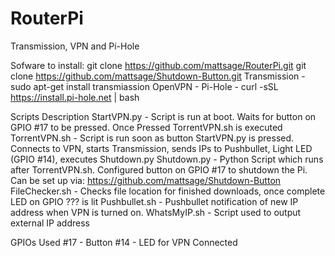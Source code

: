 # RouterPi
Transmission, VPN and Pi-Hole

Sofware to install:
git clone https://github.com/mattsage/RouterPi.git
git clone https://github.com/mattsage/Shutdown-Button.git
Transmission - sudo apt-get install transmiassion
OpenVPN - 
Pi-Hole - curl -sSL https://install.pi-hole.net | bash

Scripts Description
StartVPN.py	- Script is run at boot. Waits for button on GPIO #17 to be pressed. Once Pressed TorrentVPN.sh is executed
TorrentVPN.sh - Script is run soon as button StartVPN.py is pressed. Connects to VPN, starts Transmission, sends IPs to Pushbullet, Light LED (GPIO #14), executes Shutdown.py
Shutdown.py	- Python Script which runs after TorrentVPN.sh. Configured button on GPIO #17 to shutdown the Pi. Can be set up via: https://github.com/mattsage/Shutdown-Button
FileChecker.sh - Checks file location for finished downloads, once complete LED on GPIO ??? is lit
Pushbullet.sh - Pushbullet notification of new IP address when VPN is turned on. 
WhatsMyIP.sh - Script used to output external IP address

GPIOs Used
#17 - Button
#14 - LED for VPN Connected
